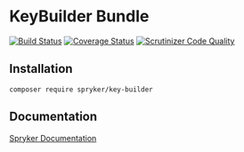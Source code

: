 # KeyBuilder Bundle
[![Build Status](https://travis-ci.org/spryker/KeyBuilder.svg)](https://travis-ci.org/spryker/KeyBuilder)
[![Coverage Status](https://coveralls.io/repos/github/spryker/KeyBuilder/badge.svg)](https://coveralls.io/github/spryker/KeyBuilder)
[![Scrutinizer Code Quality](https://scrutinizer-ci.com/g/spryker/KeyBuilder/badges/quality-score.png?b=master)](https://scrutinizer-ci.com/g/spryker/KeyBuilder/?branch=master)

## Installation

```
composer require spryker/key-builder
```

## Documentation

[Spryker Documentation](https://spryker.github.io)
